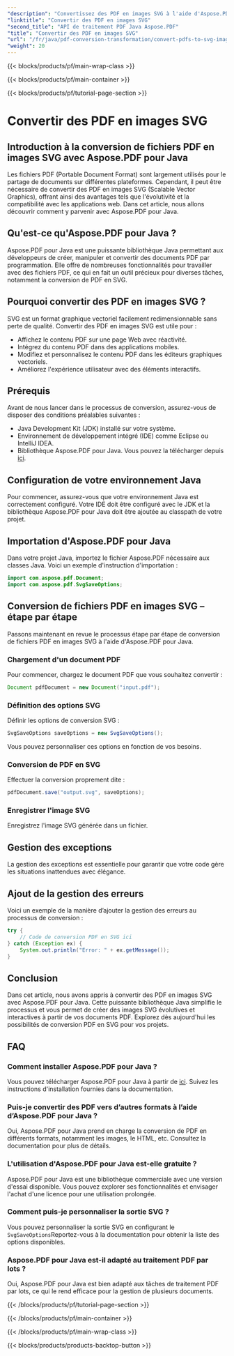 ```yaml
---
"description": "Convertissez des PDF en images SVG à l'aide d'Aspose.PDF pour Java - Guide étape par étape pour une conversion transparente de PDF en SVG avec Aspose.PDF pour Java."
"linktitle": "Convertir des PDF en images SVG"
"second_title": "API de traitement PDF Java Aspose.PDF"
"title": "Convertir des PDF en images SVG"
"url": "/fr/java/pdf-conversion-transformation/convert-pdfs-to-svg-images/"
"weight": 20
---
```


{{< blocks/products/pf/main-wrap-class >}}

{{< blocks/products/pf/main-container >}}

{{< blocks/products/pf/tutorial-page-section >}}

# Convertir des PDF en images SVG


## Introduction à la conversion de fichiers PDF en images SVG avec Aspose.PDF pour Java

Les fichiers PDF (Portable Document Format) sont largement utilisés pour le partage de documents sur différentes plateformes. Cependant, il peut être nécessaire de convertir des PDF en images SVG (Scalable Vector Graphics), offrant ainsi des avantages tels que l'évolutivité et la compatibilité avec les applications web. Dans cet article, nous allons découvrir comment y parvenir avec Aspose.PDF pour Java.

## Qu'est-ce qu'Aspose.PDF pour Java ?

Aspose.PDF pour Java est une puissante bibliothèque Java permettant aux développeurs de créer, manipuler et convertir des documents PDF par programmation. Elle offre de nombreuses fonctionnalités pour travailler avec des fichiers PDF, ce qui en fait un outil précieux pour diverses tâches, notamment la conversion de PDF en SVG.

## Pourquoi convertir des PDF en images SVG ?

SVG est un format graphique vectoriel facilement redimensionnable sans perte de qualité. Convertir des PDF en images SVG est utile pour :

- Affichez le contenu PDF sur une page Web avec réactivité.
- Intégrez du contenu PDF dans des applications mobiles.
- Modifiez et personnalisez le contenu PDF dans les éditeurs graphiques vectoriels.
- Améliorez l'expérience utilisateur avec des éléments interactifs.

## Prérequis

Avant de nous lancer dans le processus de conversion, assurez-vous de disposer des conditions préalables suivantes :

- Java Development Kit (JDK) installé sur votre système.
- Environnement de développement intégré (IDE) comme Eclipse ou IntelliJ IDEA.
- Bibliothèque Aspose.PDF pour Java. Vous pouvez la télécharger depuis [ici](https://releases.aspose.com/pdf/java/).

## Configuration de votre environnement Java

Pour commencer, assurez-vous que votre environnement Java est correctement configuré. Votre IDE doit être configuré avec le JDK et la bibliothèque Aspose.PDF pour Java doit être ajoutée au classpath de votre projet.

## Importation d'Aspose.PDF pour Java

Dans votre projet Java, importez le fichier Aspose.PDF nécessaire aux classes Java. Voici un exemple d'instruction d'importation :

```java
import com.aspose.pdf.Document;
import com.aspose.pdf.SvgSaveOptions;
```

## Conversion de fichiers PDF en images SVG – étape par étape

Passons maintenant en revue le processus étape par étape de conversion de fichiers PDF en images SVG à l'aide d'Aspose.PDF pour Java.

### Chargement d'un document PDF

Pour commencer, chargez le document PDF que vous souhaitez convertir :

```java
Document pdfDocument = new Document("input.pdf");
```

### Définition des options SVG

Définir les options de conversion SVG :

```java
SvgSaveOptions saveOptions = new SvgSaveOptions();
```

Vous pouvez personnaliser ces options en fonction de vos besoins.

### Conversion de PDF en SVG

Effectuer la conversion proprement dite :

```java
pdfDocument.save("output.svg", saveOptions);
```

### Enregistrer l'image SVG

Enregistrez l'image SVG générée dans un fichier.

## Gestion des exceptions

La gestion des exceptions est essentielle pour garantir que votre code gère les situations inattendues avec élégance.

## Ajout de la gestion des erreurs

Voici un exemple de la manière d’ajouter la gestion des erreurs au processus de conversion :

```java
try {
    // Code de conversion PDF en SVG ici
} catch (Exception ex) {
    System.out.println("Error: " + ex.getMessage());
}
```

## Conclusion

Dans cet article, nous avons appris à convertir des PDF en images SVG avec Aspose.PDF pour Java. Cette puissante bibliothèque Java simplifie le processus et vous permet de créer des images SVG évolutives et interactives à partir de vos documents PDF. Explorez dès aujourd'hui les possibilités de conversion PDF en SVG pour vos projets.

## FAQ

### Comment installer Aspose.PDF pour Java ?

Vous pouvez télécharger Aspose.PDF pour Java à partir de [ici](https://releases.aspose.com/pdf/java/). Suivez les instructions d'installation fournies dans la documentation.

### Puis-je convertir des PDF vers d’autres formats à l’aide d’Aspose.PDF pour Java ?

Oui, Aspose.PDF pour Java prend en charge la conversion de PDF en différents formats, notamment les images, le HTML, etc. Consultez la documentation pour plus de détails.

### L'utilisation d'Aspose.PDF pour Java est-elle gratuite ?

Aspose.PDF pour Java est une bibliothèque commerciale avec une version d'essai disponible. Vous pouvez explorer ses fonctionnalités et envisager l'achat d'une licence pour une utilisation prolongée.

### Comment puis-je personnaliser la sortie SVG ?

Vous pouvez personnaliser la sortie SVG en configurant le `SvgSaveOptions`Reportez-vous à la documentation pour obtenir la liste des options disponibles.

### Aspose.PDF pour Java est-il adapté au traitement PDF par lots ?

Oui, Aspose.PDF pour Java est bien adapté aux tâches de traitement PDF par lots, ce qui le rend efficace pour la gestion de plusieurs documents.

{{< /blocks/products/pf/tutorial-page-section >}}

{{< /blocks/products/pf/main-container >}}

{{< /blocks/products/pf/main-wrap-class >}}

{{< blocks/products/products-backtop-button >}}
